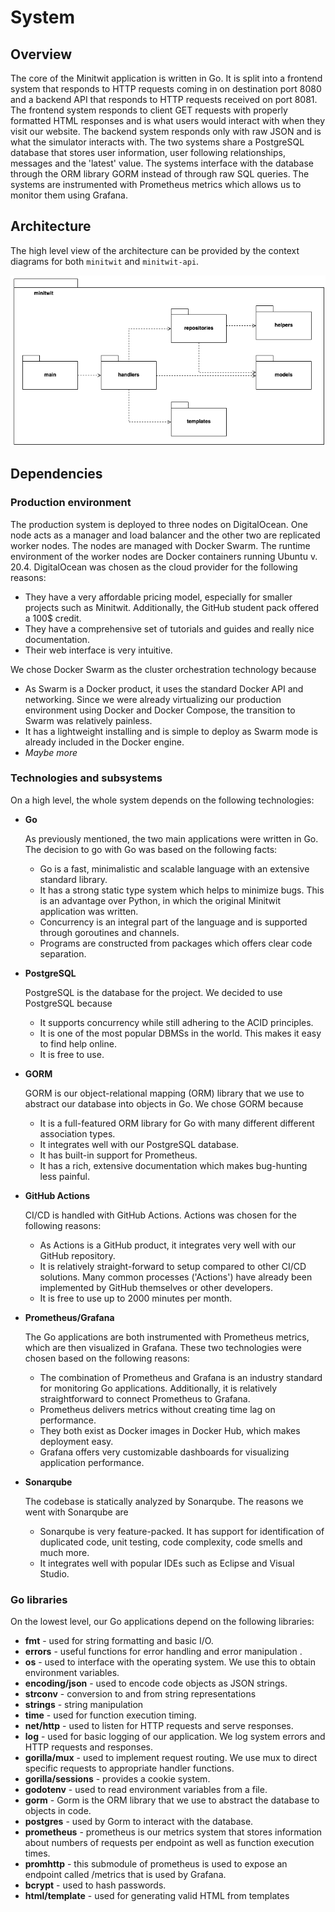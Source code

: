 # System

## Overview

The core of the Minitwit application is written in Go. It is split into a frontend system that responds to HTTP requests coming in on destination port 8080 and a backend API that responds to HTTP requests received on port 8081. The frontend system responds to client GET requests with properly formatted HTML responses and is what users would interact with when they visit our website. The backend system responds only with raw JSON and is what the simulator interacts with. The two systems share a PostgreSQL database that stores user information, user following relationships, messages and the 'latest' value. The systems interface with the database through the ORM library GORM instead of through raw SQL queries. The systems are instrumented with Prometheus metrics which allows us to monitor them using Grafana. 

## Architecture

The high level view of the architecture can be provided by the context diagrams for both `minitwit` and `minitwit-api`.

![minitwit context diagram](../../images/module-minitwit.png)

## Dependencies

### Production environment

The production system is deployed to three nodes on DigitalOcean. One node acts as a manager and load balancer and the other two are replicated worker nodes. The nodes are managed with Docker Swarm. The runtime environment of the worker nodes are Docker containers running Ubuntu v. 20.4. DigitalOcean was chosen as the cloud provider for the following reasons:

- They have a very affordable pricing model, especially for smaller projects such as Minitwit. Additionally, the GitHub student pack offered a 100$ credit.
- They have a comprehensive set of tutorials and guides and really nice documentation.
- Their web interface is very intuitive.

We chose Docker Swarm as the cluster orchestration technology because

- As Swarm is a Docker product, it uses the standard Docker API and networking. Since we were already virtualizing our production environment using Docker and Docker Compose, the transition to Swarm was relatively painless.
- It has a lightweight installing and is simple to deploy as Swarm mode is already included in the Docker engine.
- *Maybe more*

### Technologies and subsystems

On a high level, the whole system depends on the following technologies:

- **Go**

  As previously mentioned, the two main applications were written in Go. The decision to go with Go was based on the following facts:

  - Go is a fast, minimalistic and scalable language with an extensive standard library.
  - It has a strong static type system which helps to minimize bugs. This is an advantage over Python, in which the original Minitwit application was written.
  - Concurrency is an integral part of the language and is supported through goroutines and channels.
  - Programs are constructed from packages which offers clear code separation.

- **PostgreSQL**

  PostgreSQL is the database for the project. We decided to use PostgreSQL because

  - It supports concurrency while still adhering to the ACID principles.
  - It is one of the most popular DBMSs in the world. This makes it easy to find help online.
  - It is free to use.

- **GORM**

  GORM is our object-relational mapping (ORM) library that we use to abstract our database into objects in Go. We chose GORM because

  - It is a full-featured ORM library for Go with many different different association types.
  - It integrates well with our PostgreSQL database.
  - It has built-in support for Prometheus.
  - It has a rich, extensive documentation which makes bug-hunting less painful.

- **GitHub Actions**

  CI/CD is handled with GitHub Actions. Actions was chosen for the following reasons:

  - As Actions is a GitHub product, it integrates very well with our GitHub repository.
  - It is relatively straight-forward to setup compared to other CI/CD solutions. Many common processes ('Actions') have already been implemented by GitHub themselves or other developers.
  - It is free to use up to 2000 minutes per month.

- **Prometheus/Grafana**

  The Go applications are both instrumented with Prometheus metrics, which are then visualized in Grafana. These two technologies were chosen based on the following reasons:

  - The combination of Prometheus and Grafana is an industry standard for monitoring Go applications. Additionally, it is relatively straightforward to connect Prometheus to Grafana.
  - Prometheus delivers metrics without creating time lag on performance.
  - They both exist as Docker images in Docker Hub, which makes deployment easy. 
  - Grafana offers very customizable dashboards for visualizing application performance.

- **Sonarqube**

  The codebase is statically analyzed by Sonarqube. The reasons we went with Sonarqube are

  - Sonarqube is very feature-packed. It has support for identification of duplicated code, unit testing, code complexity, code smells and much more.
  - It integrates well with popular IDEs such as Eclipse and Visual Studio.

### Go libraries

On the lowest level, our Go applications depend on the following libraries:

- **fmt** - used for string formatting and basic I/O.
- **errors** - useful functions for error handling and error manipulation .
- **os** - used to interface with the operating system. We use this to obtain environment variables.
- **encoding/json** - used to encode code objects as JSON strings.
- **strconv** - conversion to and from string representations
- **strings** - string manipulation
- **time** - used for function execution timing.
- **net/http** - used to listen for HTTP requests and serve responses.
- **log** - used for basic logging of our application. We log system errors and HTTP requests and responses.
- **gorilla/mux** - used to implement request routing. We use mux to direct specific requests to appropriate handler functions.
- **gorilla/sessions** - provides a cookie system.
- **godotenv** - used to read environment variables from a file.
- **gorm** - Gorm is the ORM library that we use to abstract the database to objects in code.
- **postgres** - used by Gorm to interact with the database.
- **prometheus** - prometheus is our metrics system that stores information about numbers of requests per endpoint as well as function execution times.
- **promhttp** - this submodule of prometheus is used to expose an endpoint called /metrics that is used by Grafana.
- **bcrypt** - used to hash passwords.
- **html/template** - used for generating valid HTML from templates



